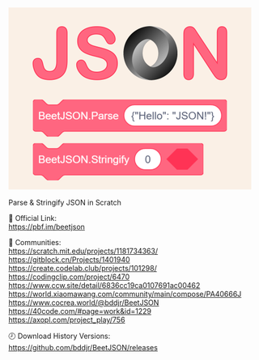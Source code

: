 <img width="480" height="360" src="BeetJSON.png"/>

Parse & Stringify JSON in Scratch

🔗 Official Link:  
    https://pbf.im/beetjson  

🔗 Communities:  
    https://scratch.mit.edu/projects/1181734363/  
    https://gitblock.cn/Projects/1401940  
    https://create.codelab.club/projects/101298/  
    https://codingclip.com/project/6470  
    https://www.ccw.site/detail/6836cc19ca0107691ac00462  
    https://world.xiaomawang.com/community/main/compose/PA40666J  
    https://www.cocrea.world/@bddjr/BeetJSON  
    https://40code.com/#page=work&id=1229  
    https://axopl.com/project_play/756  

🕗 Download History Versions:  
  https://github.com/bddjr/BeetJSON/releases
